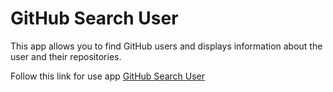 # GitHub Search User

This app allows you to find GitHub users and displays information about the user and their repositories.

Follow this link for use app [GitHub Search User](https://compassionate-boyd-51de32.netlify.app/)


